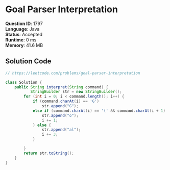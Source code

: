 # Goal Parser Interpretation

**Question ID**: 1797  
**Language**: Java  
**Status**: Accepted  
**Runtime**: 0 ms  
**Memory**: 41.6 MB  

## Solution Code
```java
// https://leetcode.com/problems/goal-parser-interpretation

class Solution {
    public String interpret(String command) {
           StringBuilder str = new StringBuilder();
        for (int i = 0; i < command.length(); i++) {
            if (command.charAt(i) == 'G')
                str.append("G");
            else if (command.charAt(i) == '(' && command.charAt(i + 1) == ')') {
                str.append("o");
                i += 1;
            } else {
                str.append("al");
                i += 3;
            }

        }
        return str.toString();
    }
}
```
